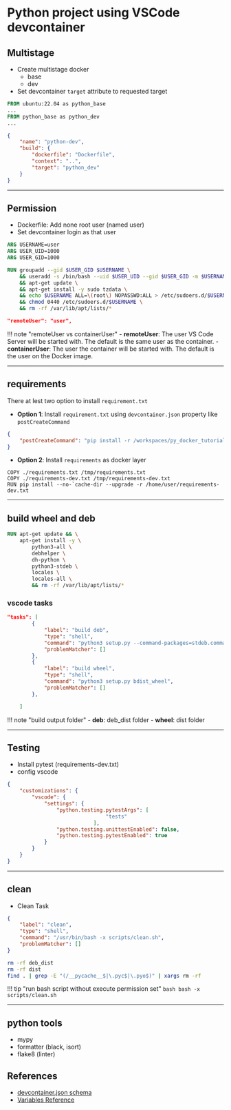 # Python project using VSCode devcontainer

## Multistage
- Create multistage docker
    - base
    - dev
- Set devcontainer `target` attribute to requested target

```Dockerfile
FROM ubuntu:22.04 as python_base
...
FROM python_base as python_dev
...

```

```json
{
    "name": "python-dev",
    "build": {
        "dockerfile": "Dockerfile",
        "context": "..",
        "target": "python_dev"
    }
}
```
---

## Permission
- Dockerfile: Add none root user (named user)
- Set devcontainer login as that user


```dockerfile title="Dockerfile"
ARG USERNAME=user
ARG USER_UID=1000
ARG USER_GID=1000

RUN groupadd --gid $USER_GID $USERNAME \
    && useradd -s /bin/bash --uid $USER_UID --gid $USER_GID -m $USERNAME \
    && apt-get update \
    && apt-get install -y sudo tzdata \
    && echo $USERNAME ALL=\(root\) NOPASSWD:ALL > /etc/sudoers.d/$USERNAME\
    && chmod 0440 /etc/sudoers.d/$USERNAME \
    && rm -rf /var/lib/apt/lists/* 
```

```json title="devcontainer.json
"remoteUser": "user",
```

!!! note "remoteUser vs containerUser"
    - **remoteUser**: The user VS Code Server will be started with. The default is the same user as the container.
    - **containerUser**: The user the container will be started with. The default is the user on the Docker image.
     
---

## requirements
There at lest two option to install `requirement.txt`

- **Option 1**: Install `requirement.txt` using `devcontainer.json` property like `postCreateCommand`

```json title="devcontainer.json"
{
    "postCreateCommand": "pip install -r /workspaces/py_docker_tutorial/requirements-dev.txt",
}
```

- **Option 2**: Install `requirements` as docker layer

```docker title="Dockerfile"
COPY ./requirements.txt /tmp/requirements.txt
COPY ./requirements-dev.txt /tmp/requirements-dev.txt
RUN pip install --no-`cache-dir --upgrade -r /home/user/requirements-dev.txt
```

---

## build wheel and deb

```dockerfile 
RUN apt-get update && \
    apt-get install -y \
        python3-all \
        debhelper \
        dh-python \
        python3-stdeb \
        locales \
        locales-all \
        && rm -rf /var/lib/apt/lists/*
```

### vscode tasks

```json title="tasks.json"
"tasks": [
        {
            "label": "build deb",
            "type": "shell",
            "command": "python3 setup.py --command-packages=stdeb.command bdist_deb",
            "problemMatcher": []
        },
        {
            "label": "build wheel",
            "type": "shell",
            "command": "python3 setup.py bdist_wheel",
            "problemMatcher": []
        },

    ]
```

!!! note "build output folder"
    - **deb**: deb_dist folder
    - **wheel**: dist folder
     
---

## Testing
- Install pytest (requirements-dev.txt)
- config vscode

```json title="devcontainer.json"
{
    "customizations": {
        "vscode": {
            "settings": {
                "python.testing.pytestArgs": [
                                "tests"
                            ],
                "python.testing.unittestEnabled": false,
                "python.testing.pytestEnabled": true
            }
        }
    }
}
```

---

## clean

- Clean Task

```json title=".vscode/tasks.json"
{
    "label": "clean",
    "type": "shell",
    "command": "/usr/bin/bash -x scripts/clean.sh",
    "problemMatcher": []
}
```

```bash title="scripts/clean.sh"
rm -rf deb_dist
rm -rf dist
find . | grep -E "(/__pycache__$|\.pyc$|\.pyo$)" | xargs rm -rf
```

!!! tip "run bash script without execute permission set"
    ```bash
    bash -x scripts/clean.sh
    ```
     
---

## python tools
- mypy
- formatter (black, isort)
- flake8 (linter)



## References
- [devcontainer.json schema](https://containers.dev/implementors/json_schema/)
- [Variables Reference](https://code.visualstudio.com/docs/editor/variables-reference)